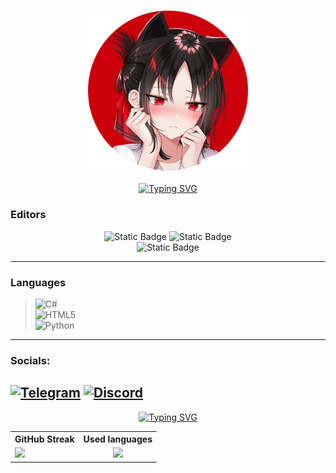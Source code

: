 <h3 align="center"><img src="https://github.com/Mr0Shad0w/Mr0Shad0w/blob/main/assets/avatar.png" height="256"/></h3>

<a href="https://git.io/typing-svg">
       <center>
       <img src="https://readme-typing-svg.demolab.com?font=Fira+Code&size=42&pause=1000&color=BD0000&center=true&vCenter=true&random=false&lines=Hello+World!_" alt="Typing SVG" />
       </center>
</a>

### Editors
<center>
    <img alt="Static Badge" src="https://img.shields.io/badge/Visual%20Studio-visual%20studio?style=for-the-badge&logo=visual-studio&logoColor=white&color=5C2D91&cacheSeconds=https%3A%2F%2Fvisualstudio.microsoft.com">
    <img alt="Static Badge" src="https://img.shields.io/badge/Visual%20Studio%20Code-visual%20studio%20code?style=for-the-badge&logo=visual-studio-code&logoColor=white&color=0078d7&cacheSeconds=https%3A%2F%2Fcode.visualstudio.com"><br>
    <img alt="Static Badge" src="https://img.shields.io/badge/PyCharm-pycharm?style=for-the-badge&logo=pycharm&logoColor=black&labelColor=green&color=black&cacheSeconds=https%3A%2F%2Fwww.jetbrains.com">
</center>

---

### Languages
> ![C#](https://img.shields.io/badge/c%23-%23239120.svg?style=for-the-badge&logo=c-sharp&logoColor=white)\
> ![HTML5](https://img.shields.io/badge/html5-%23E34F26.svg?style=for-the-badge&logo=html5&logoColor=white)\
> ![Python](https://img.shields.io/badge/python-3670A0?style=for-the-badge&logo=python&logoColor=ffdd54)
---

### Socials:
[![Telegram](https://img.shields.io/badge/-Telegram-090909?style=for-the-badge&logo=telegram&logoColor=27A0D9)](https://t.me/Mr0Shad0w)
[![Discord](https://img.shields.io/badge/-Discord-090909?style=for-the-badge&logo=Discord)](https://discord.com/users/482498541345046538/)
---


<a href="https://git.io/typing-svg"><center><img src="https://readme-typing-svg.demolab.com?font=Fira+Code&size=42&pause=1000&color=BD0000&center=true&vCenter=true&random=false&lines=My+Stats_" alt="Typing SVG" /></center></a>

<table>
    <center>
    <tr><center>
        <th>GitHub Streak</th>
        <th>Used languages</th>
    </center></tr>
    <tr>
        <td>
        <picture>
  <source
    srcset="https://github-readme-streak-stats.herokuapp.com?user=Mr0Shad0w&theme=shadow-red&hide_border=false&date_format=j%20M%5B%20Y%5D&mode=weekly"
    media="(prefers-color-scheme: dark)"
  />
  <source
    srcset="https://github-readme-stats.vercel.app/api?username=anuraghazra&show_icons=true"
    media="(prefers-color-scheme: light), (prefers-color-scheme: no-preference)"
  />
  <img src="https://github-readme-stats.vercel.app/api?username=anuraghazra&show_icons=true" />
</picture>
    <td><center>
        <picture>
            <source
            srcset="https://github-readme-stats.vercel.app/api?username=Mr0Shad0w&show_icons=true&theme=shadow_red"
            media="(prefers-color-scheme: dark)"
            />
            <source
            srcset="https://github-readme-stats.vercel.app/api?username=anuraghazra&show_icons=true"
            media="(prefers-color-scheme: light), (prefers-color-scheme: no-preference)"
            />
            <img src="https://github-readme-stats.vercel.app/api?username=anuraghazra&show_icons=true" />
        </picture>
</table>
<!-- It's work XD -->
